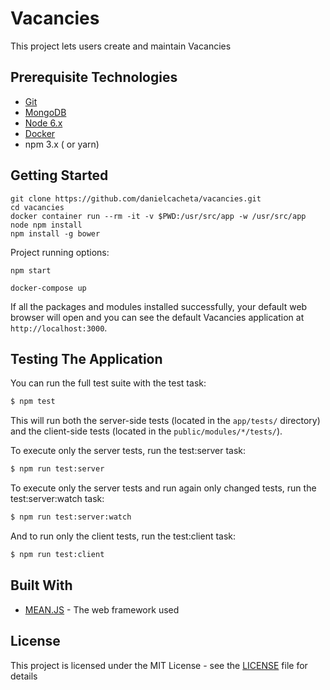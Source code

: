 # Vacancies

This project lets users create and maintain Vacancies

## Prerequisite Technologies

* [Git](https://git-scm.com/downloads)
* [MongoDB](https://www.mongodb.org/downloads)
* [Node 6.x](https://nodejs.org/en/download/)
* [Docker](https://www.docker.com/get-docker)
* npm 3.x ( or yarn)

## Getting Started

```
git clone https://github.com/danielcacheta/vacancies.git
cd vacancies
docker container run --rm -it -v $PWD:/usr/src/app -w /usr/src/app node npm install
npm install -g bower
```
Project running options:
```
npm start
```
```
docker-compose up
```

If all the packages and modules installed successfully, your default web browser will open and you can see the default Vacancies application at `http://localhost:3000`.

## Testing The Application
You can run the full test suite with the test task:

```bash
$ npm test
```
This will run both the server-side tests (located in the `app/tests/` directory) and the client-side tests (located in the `public/modules/*/tests/`).

To execute only the server tests, run the test:server task:

```bash
$ npm run test:server
```

To execute only the server tests and run again only changed tests, run the test:server:watch task:

```bash
$ npm run test:server:watch
```

And to run only the client tests, run the test:client task:

```bash
$ npm run test:client
```

## Built With

* [MEAN.JS](https://github.com/meanjs/mean) - The web framework used

## License

This project is licensed under the MIT License - see the [LICENSE](LICENSE) file for details
